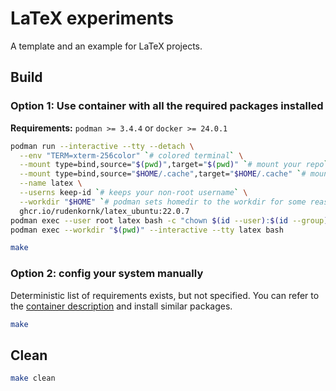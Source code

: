 # LaTeX experiments

A template and an example for LaTeX projects.

## Build

### Option 1: Use container with all the required packages installed

**Requirements:** `podman >= 3.4.4` or `docker >= 24.0.1`

```bash
podman run --interactive --tty --detach \
  --env "TERM=xterm-256color" `# colored terminal` \
  --mount type=bind,source="$(pwd)",target="$(pwd)" `# mount your repo` \
  --mount type=bind,source="$HOME/.cache",target="$HOME/.cache" `# mount cache` \
  --name latex \
  --userns keep-id `# keeps your non-root username` \
  --workdir "$HOME" `# podman sets homedir to the workdir for some reason` \
  ghcr.io/rudenkornk/latex_ubuntu:22.0.7
podman exec --user root latex bash -c "chown $(id --user):$(id --group) $HOME"
podman exec --workdir "$(pwd)" --interactive --tty latex bash
```

```bash
make
```

### Option 2: config your system manually

Deterministic list of requirements exists, but not specified.
You can refer to the [container description](https://github.com/rudenkornk/latex_image) and install similar packages.

```bash
make
```

## Clean

```bash
make clean
```
